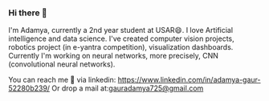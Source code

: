 ### Hi there 👋

<!--
**Adamya113/Adamya113** is a ✨ _special_ ✨ repository because its `README.md` (this file) appears on your GitHub profile.

Here are some ideas to get you started:

- 🔭 I’m currently working on ...
- 🌱 I’m currently learning ...
- 👯 I’m looking to collaborate on ...
- 🤔 I’m looking for help with ...
- 💬 Ask me about ...
- 📫 How to reach me: ...
- 😄 Pronouns: ...
- ⚡ Fun fact: ...
-->
I'm Adamya, currently a 2nd year student at USAR😄. I love Artificial intelligence and data science. 
I've created computer vision projects, robotics project (in e-yantra competition), visualization dashboards. 
Currently I'm working on neural networks, more precisely, CNN (convolutional neural networks).

You can reach me 💬 via linkedin: https://www.linkedin.com/in/adamya-gaur-52280b239/
Or drop a mail at:gauradamya725@gmail.com
